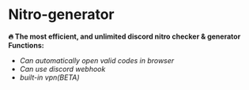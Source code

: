 # Nitro-generator
**:fire: The most efficient, and unlimited discord nitro checker & generator**
**Functions:**

- *Can automatically open valid codes in browser*
- *Can use discord webhook*
- *built-in vpn(BETA)*
